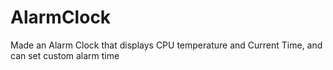 # AlarmClock
Made an Alarm Clock that displays CPU temperature and Current Time, and can set custom alarm time
